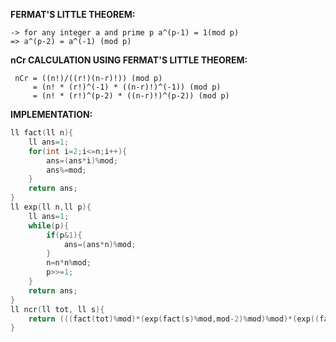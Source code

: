 **FERMAT'S LITTLE THEOREM:**
```
-> for any integer a and prime p a^(p-1) = 1(mod p)
=> a^(p-2) = a^(-1) (mod p)
```

**nCr CALCULATION USING FERMAT'S LITTLE THEOREM:**
```
 nCr = ((n!)/((r!)(n-r)!)) (mod p)
     = (n! * (r!)^(-1) * ((n-r)!)^(-1)) (mod p)
     = (n! * (r!)^(p-2) * ((n-r)!)^(p-2)) (mod p)
```

**IMPLEMENTATION:**
```cpp
ll fact(ll n){
    ll ans=1;
    for(int i=2;i<=n;i++){
        ans=(ans*i)%mod;
        ans%=mod;
    }
    return ans;
}
ll exp(ll n,ll p){
    ll ans=1;
    while(p){
        if(p&1){
            ans=(ans*n)%mod;
        }
        n=n*n%mod;
        p>>=1;
    }
    return ans;
}
ll ncr(ll tot, ll s){
    return (((fact(tot)%mod)*(exp(fact(s)%mod,mod-2)%mod)%mod)*(exp((fact(tot-s)%mod),mod-2)%mod)%mod);
}
```
